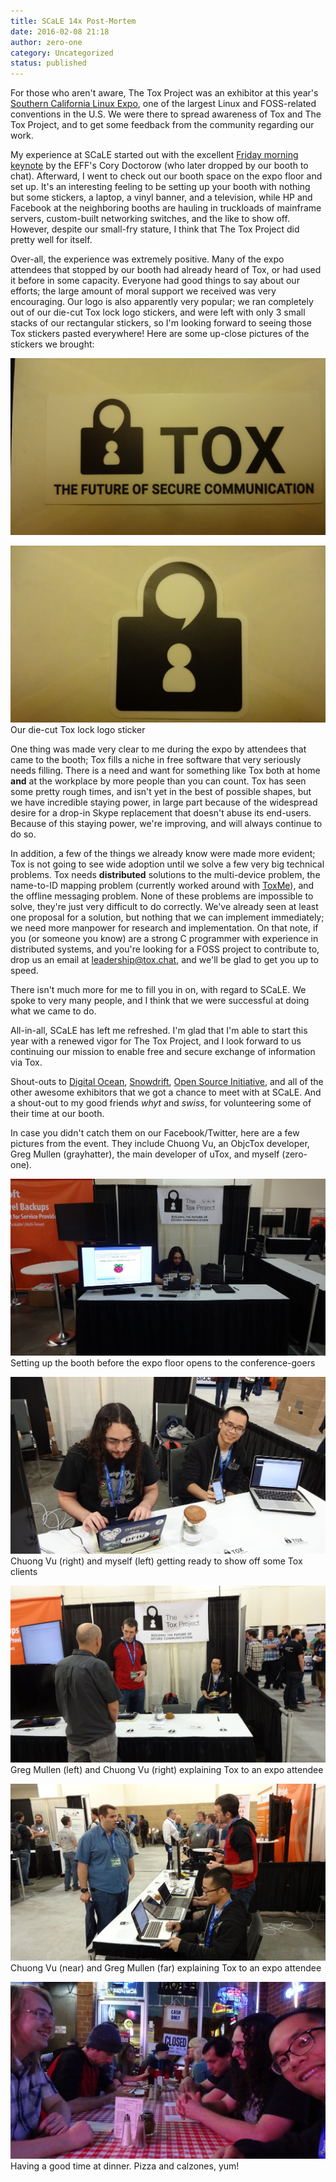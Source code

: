 ```yaml
---
title: SCaLE 14x Post-Mortem
date: 2016-02-08 21:18
author: zero-one
category: Uncategorized
status: published
---
```


For those who aren't aware, The Tox Project was an exhibitor at this
year's [Southern California Linux
Expo](https://www.socallinuxexpo.org/scale/14x), one of the largest
Linux and FOSS-related conventions in the U.S. We were there to spread
awareness of Tox and The Tox Project, and to get some feedback from the
community regarding our work.

My experience at SCaLE started out with the excellent [Friday morning
keynote](https://www.socallinuxexpo.org/scale/14x/presentations/no-matter-whos-winning-war-general-purpose-computing-youre-losing)
by the EFF's Cory Doctorow (who later dropped by our booth to chat).
Afterward, I went to check out our booth space on the expo floor and set
up. It's an interesting feeling to be setting up your booth with nothing
but some stickers, a laptop, a vinyl banner, and a television, while HP
and Facebook at the neighboring booths are hauling in truckloads of
mainframe servers, custom-built networking switches, and the like to
show off. However, despite our small-fry stature, I think that The Tox
Project did pretty well for itself.

Over-all, the experience was extremely positive. Many of the expo
attendees that stopped by our booth had already heard of Tox, or had
used it before in some capacity. Everyone had good things to say about
our efforts; the large amount of moral support we received was very
encouraging. Our logo is also apparently very popular; we ran completely
out of our die-cut Tox lock logo stickers, and were left with only 3
small stacks of our rectangular stickers, so I'm looking forward to
seeing those Tox stickers pasted everywhere! Here are some up-close
pictures of the stickers we brought:

![Our die-cut Tox lock logo sticker](scale-14x-1.jpg)

![Our die-cut Tox lock logo sticker](scale-14x-2.jpg)
Our die-cut Tox lock logo sticker

One thing was made very clear to me during the expo by attendees that
came to the booth; Tox fills a niche in free software that very
seriously needs filling. There is a need and want for something like Tox
both at home **and** at the workplace by more people than you can count.
Tox has seen some pretty rough times, and isn't yet in the best of
possible shapes, but we have incredible staying power, in large part
because of the widespread desire for a drop-in Skype replacement that
doesn't abuse its end-users. Because of this staying power, we're
improving, and will always continue to do so.

In addition, a few of the things we already know were made more evident;
Tox is not going to see wide adoption until we solve a few very big
technical problems. Tox needs **distributed** solutions to the
multi-device problem, the name-to-ID mapping problem (currently worked
around with [ToxMe](https://toxme.io/)), and the offline messaging
problem. None of these problems are impossible to solve, they're just
very difficult to do correctly. We've already seen at least one proposal
for a solution, but nothing that we can implement immediately; we need
more manpower for research and implementation. On that note, if you (or
someone you know) are a strong C programmer with experience in
distributed systems, and you're looking for a FOSS project to contribute
to, drop us an email at leadership@tox.chat, and we'll be glad to get
you up to speed.

There isn't much more for me to fill you in on, with regard to SCaLE. We
spoke to very many people, and I think that we were successful at doing
what we came to do.

All-in-all, SCaLE has left me refreshed. I'm glad that I'm able to start
this year with a renewed vigor for The Tox Project, and I look forward
to us continuing our mission to enable free and secure exchange of
information via Tox.

Shout-outs to [Digital Ocean](https://www.digitalocean.com/),
[Snowdrift](https://snowdrift.coop/), [Open Source
Initiative](http://opensource.org/), and all of the other awesome
exhibitors that we got a chance to meet with at SCaLE. And a shout-out
to my good friends *whyt* and *swiss*, for volunteering some of their
time at our booth.

In case you didn't catch them on our Facebook/Twitter, here are a few
pictures from the event. They include Chuong Vu, an ObjcTox developer,
Greg Mullen (grayhatter), the main developer of uTox, and myself
(zero-one).

![Setting up the booth before the expo floor opens to the conference-goers](scale-14x-3.jpg)
Setting up the booth before the expo floor opens to the conference-goers

![Chuong Vu (right) and myself (left) getting ready to show off some Tox clients](scale-14x-4.jpg)
Chuong Vu (right) and myself (left) getting ready to show off some Tox clients

![Greg Mullen (left) and Chuong Vu (right) explaining Tox to an expo attendee](scale-14x-5.jpg)
Greg Mullen (left) and Chuong Vu (right) explaining Tox to an expo attendee

![Chuong Vu (near) and Greg Mullen (far) explaining Tox to an expo attendee](scale-14x-6.jpg)
Chuong Vu (near) and Greg Mullen (far) explaining Tox to an expo attendee

![Having a good time at dinner. Pizza and calzones, yum!](scale-14x-7.jpg)
Having a good time at dinner. Pizza and calzones, yum!
